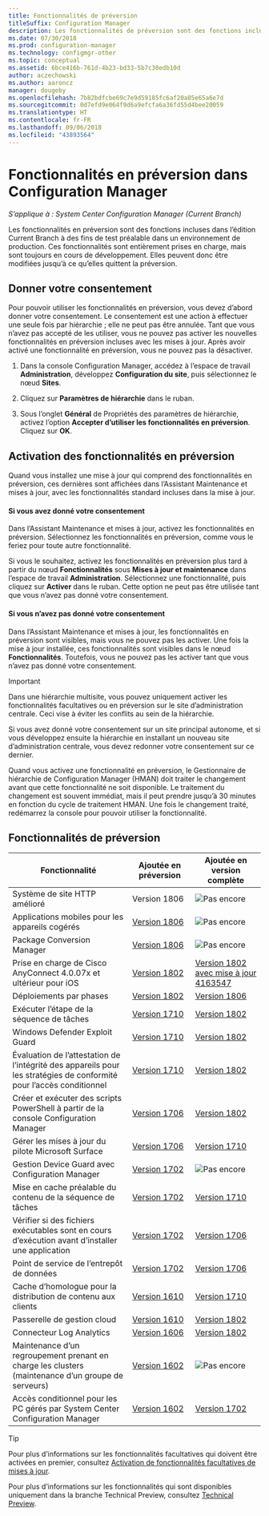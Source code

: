 ```yaml
---
title: Fonctionnalités de préversion
titleSuffix: Configuration Manager
description: Les fonctionnalités de préversion sont des fonctions incluses dans la branche Current Branch à des fins de test préalable dans un environnement de production.
ms.date: 07/30/2018
ms.prod: configuration-manager
ms.technology: configmgr-other
ms.topic: conceptual
ms.assetid: 6bce416b-761d-4b23-bd33-5b7c30edb10d
author: aczechowski
ms.author: aaroncz
manager: dougeby
ms.openlocfilehash: 7b82bdfcbe69c7e9d59185fc6af20a85e65a6e7d
ms.sourcegitcommit: 0d7efd9e064f9d6a9efcfa6a36fd55d4bee20059
ms.translationtype: HT
ms.contentlocale: fr-FR
ms.lasthandoff: 09/06/2018
ms.locfileid: "43893564"
---
```

# <a name="pre-release-features-in-configuration-manager"></a>Fonctionnalités en préversion dans Configuration Manager

*S’applique à : System Center Configuration Manager (Current Branch)*

Les fonctionnalités en préversion sont des fonctions incluses dans l’édition Current Branch à des fins de test préalable dans un environnement de production. Ces fonctionnalités sont entièrement prises en charge, mais sont toujours en cours de développement. Elles peuvent donc être modifiées jusqu’à ce qu’elles quittent la préversion.



## <a name="give-consent"></a>Donner votre consentement  

Pour pouvoir utiliser les fonctionnalités en préversion, vous devez d’abord donner votre consentement. Le consentement est une action à effectuer une seule fois par hiérarchie ; elle ne peut pas être annulée. Tant que vous n’avez pas accepté de les utiliser, vous ne pouvez pas activer les nouvelles fonctionnalités en préversion incluses avec les mises à jour. Après avoir activé une fonctionnalité en préversion, vous ne pouvez pas la désactiver.

1. Dans la console Configuration Manager, accédez à l’espace de travail **Administration**, développez **Configuration du site**, puis sélectionnez le nœud **Sites**.  

2. Cliquez sur **Paramètres de hiérarchie** dans le ruban.  

3. Sous l’onglet **Général** de Propriétés des paramètres de hiérarchie, activez l’option **Accepter d’utiliser les fonctionnalités en préversion**. Cliquez sur **OK**.  



## <a name="enabling-pre-release-features"></a>Activation des fonctionnalités en préversion

Quand vous installez une mise à jour qui comprend des fonctionnalités en préversion, ces dernières sont affichées dans l’Assistant Maintenance et mises à jour, avec les fonctionnalités standard incluses dans la mise à jour.

#### <a name="if-you-have-given-consent"></a>Si vous avez donné votre consentement
Dans l’Assistant Maintenance et mises à jour, activez les fonctionnalités en préversion. Sélectionnez les fonctionnalités en préversion, comme vous le feriez pour toute autre fonctionnalité.     

Si vous le souhaitez, activez les fonctionnalités en préversion plus tard à partir du nœud **Fonctionnalités** sous **Mises à jour et maintenance** dans l’espace de travail **Administration**. Sélectionnez une fonctionnalité, puis cliquez sur **Activer** dans le ruban. Cette option ne peut pas être utilisée tant que vous n’avez pas donné votre consentement.

#### <a name="if-you-havent-given-consent"></a>Si vous n’avez pas donné votre consentement
Dans l’Assistant Maintenance et mises à jour, les fonctionnalités en préversion sont visibles, mais vous ne pouvez pas les activer. Une fois la mise à jour installée, ces fonctionnalités sont visibles dans le nœud **Fonctionnalités**. Toutefois, vous ne pouvez pas les activer tant que vous n’avez pas donné votre consentement.


> [!Important]  
> Dans une hiérarchie multisite, vous pouvez uniquement activer les fonctionnalités facultatives ou en préversion sur le site d’administration centrale. Ceci vise à éviter les conflits au sein de la hiérarchie. <!--507197-->  
> 
> Si vous avez donné votre consentement sur un site principal autonome, et si vous développez ensuite la hiérarchie en installant un nouveau site d’administration centrale, vous devez redonner votre consentement sur ce dernier.  

Quand vous activez une fonctionnalité en préversion, le Gestionnaire de hiérarchie de Configuration Manager (HMAN) doit traiter le changement avant que cette fonctionnalité ne soit disponible. Le traitement du changement est souvent immédiat, mais il peut prendre jusqu’à 30 minutes en fonction du cycle de traitement HMAN. Une fois le changement traité, redémarrez la console pour pouvoir utiliser la fonctionnalité.



## <a name="pre-release-features"></a>Fonctionnalités de préversion

<!--Note/tip for target article

> [!Note]  
> In this version of Configuration Manager, <feature name> is a pre-release feature. To enable it, see [Pre-release features](/sccm/core/servers/manage/pre-release-features).  


> [!Tip]  
> This feature was first introduced in version 1702 as a [pre-release feature](/sccm/core/servers/manage/pre-release-features). Beginning with version 1706, this feature is no longer a pre-release feature.  

-->


| Fonctionnalité          | Ajoutée en préversion | Ajoutée en version complète |  
|------------------|----------------------|-------------------------|
| Système de site HTTP amélioré<!--1356889,1358228-->|Version 1806|![Pas encore](media/red_x.png)|
| Applications mobiles pour les appareils cogérés<!--1357892-->|[Version 1806](/sccm/core/clients/manage/co-management-switch-workloads#workloads-able-to-be-transitioned-to-intune)|![Pas encore](media/red_x.png)|
| Package Conversion Manager<!--1357861-->|[Version 1806](/sccm/apps/pcm/package-conversion-manager)|![Pas encore](media/red_x.png)|
| Prise en charge de Cisco AnyConnect 4.0.07x et ultérieur pour iOS<!--1357393-->|[Version 1802](/sccm/mdm/deploy-use/create-vpn-profiles)| [Version 1802 avec mise à jour 4163547](/sccm/mdm/deploy-use/create-vpn-profiles) |
| Déploiements par phases<!--1356837-->|[Version 1802](/sccm/osd/deploy-use/create-phased-deployment-for-task-sequence)|[Version 1806](/sccm/osd/deploy-use/create-phased-deployment-for-task-sequence)|
| Exécuter l’étape de la séquence de tâches <!-- 1261338 --> |  [Version 1710](/sccm/osd/understand/task-sequence-steps#child-task-sequence) |[Version 1802](/sccm/osd/deploy-use/manage-task-sequences-to-automate-tasks#add-child-task-sequences-to-a-task-sequence)|
| Windows Defender Exploit Guard <!-- 1355468 --> |  [Version 1710](/sccm/protect/deploy-use/create-deploy-exploit-guard-policy) |[Version 1802](/sccm/protect/deploy-use/create-deploy-exploit-guard-policy)|
| Évaluation de l’attestation de l’intégrité des appareils pour les stratégies de conformité pour l’accès conditionnel <!-- 1235616 --> |  [Version 1710](/sccm/mdm/deploy-use/manage-access-to-o365-services-for-pcs-managed-by-sccm) |[Version 1802](/sccm/mdm/deploy-use/manage-access-to-o365-services-for-pcs-managed-by-sccm)|
| Créer et exécuter des scripts PowerShell à partir de la console Configuration Manager <!-- 1236459 --> |  [Version 1706](/sccm/apps/deploy-use/create-deploy-scripts)|[Version 1802](/sccm/apps/deploy-use/create-deploy-scripts)|
| Gérer les mises à jour du pilote Microsoft Surface <!-- 1098490 --> |  [Version 1706](/sccm/sum/get-started/configure-classifications-and-products) | [Version 1710](/sccm/sum/get-started/configure-classifications-and-products)|
| Gestion Device Guard avec Configuration Manager <!-- 1319346 --> |  [Version 1702](/sccm/protect/deploy-use/use-device-guard-with-configuration-manager)|![Pas encore](media/red_x.png)|
| Mise en cache préalable du contenu de la séquence de tâches <!-- 1021244 --> |  [Version 1702](/sccm/osd/deploy-use/create-a-task-sequence-to-upgrade-an-operating-system#configure-pre-cache-content) | [Version 1710](/sccm/osd/deploy-use/create-a-task-sequence-to-upgrade-an-operating-system#configure-pre-cache-content)|
| Vérifier si des fichiers exécutables sont en cours d’exécution avant d’installer une application <!-- 1284624 --> |   [Version 1702](/sccm/apps/deploy-use/deploy-applications#how-to-check-for-running-executable-files-before-installing-an-application) |[Version 1706](/sccm/apps/deploy-use/deploy-applications#how-to-check-for-running-executable-files-before-installing-an-application)|
| Point de service de l’entrepôt de données <!-- 1277922 --> |  [Version 1702](/sccm/core/servers/manage/data-warehouse) |[Version 1706](/sccm/core/servers/manage/data-warehouse)|
| Cache d’homologue pour la distribution de contenu aux clients <!-- 1101436 --> |  [Version 1610](/sccm/core/plan-design/hierarchy/client-peer-cache) | [Version 1710](/sccm/core/plan-design/hierarchy/client-peer-cache)|
| Passerelle de gestion cloud <!-- 1101764 --> |  [Version 1610](/sccm/core/clients/manage/plan-cloud-management-gateway) |[Version 1802](/sccm/core/clients/manage/plan-cloud-management-gateway)|
| Connecteur Log Analytics <!-- 1236739 --> | [Version 1606](/sccm/core/clients/manage/sync-data-log-analytics) |[Version 1802](/sccm/core/clients/manage/sync-data-log-analytics)|
| Maintenance d’un regroupement prenant en charge les clusters (maintenance d’un groupe de serveurs) <!-- 1081776 --> | [Version 1602](/sccm/core/get-started/capabilities-in-technical-preview-1605#BKMK_ServerGroups)|![Pas encore](media/red_x.png)|
| Accès conditionnel pour les PC gérés par System Center Configuration Manager <!--  --> | [Version 1602](/sccm/mdm/deploy-use/manage-access-to-o365-services-for-pcs-managed-by-sccm)     | [Version 1702](/sccm/mdm/deploy-use/manage-access-to-o365-services-for-pcs-managed-by-sccm)                     |
<!--Image used = ![Not yet](media/red_x.png) -->

> [!Tip]  
> Pour plus d’informations sur les fonctionnalités facultatives qui doivent être activées en premier, consultez [Activation de fonctionnalités facultatives de mises à jour](/sccm/core/servers/manage/install-in-console-updates#bkmk_options).  
> 
> Pour plus d’informations sur les fonctionnalités qui sont disponibles uniquement dans la branche Technical Preview, consultez [Technical Preview](/sccm/core/get-started/technical-preview).  
